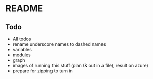 # README

## Todo
- All todos
- rename underscore names to dashed names
- variables
- modules
- graph
- images of running this stuff (plan (& out in a file), result on azure)
- prepare for zipping to turn in